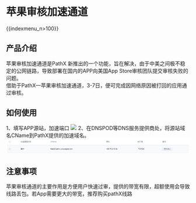 # 苹果审核加速通道

{{indexmenu_n>100}}

## 产品介绍

苹果审核加速通道是PathX
新推出的一个功能，旨在解决，由于中美之间极不稳定的公网链路，导致部署在国内的APP向美国App Store审核团队提交审核失败的问题。  
借助于PathX—苹果审核加速通道，3-7日，便可完成因网络原因被打回的应用通过审核。  

## 如何使用

1、填写APP源站，加速端口 ![](/network/pathx/apple-20180717.png)
2、在DNSPOD等DNS服务提供商处，将源站域名CName到PathX提供的加速域名。
![](/images/apple-20180717_2.png)

## 注意事项

苹果审核通道的主要作用是方便用户快速过审，提供的带宽有限，超额使用会导致线路丢包。若App需要更大的带宽，推荐购买pathX线路
